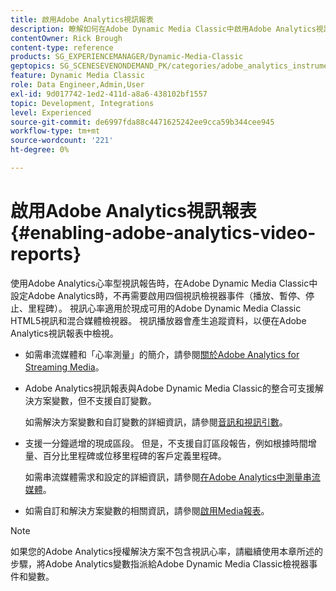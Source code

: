 ```yaml
---
title: 啟用Adobe Analytics視訊報表
description: 瞭解如何在Adobe Dynamic Media Classic中啟用Adobe Analytics視訊報告。
contentOwner: Rick Brough
content-type: reference
products: SG_EXPERIENCEMANAGER/Dynamic-Media-Classic
geptopics: SG_SCENESEVENONDEMAND_PK/categories/adobe_analytics_instrumentation_kit
feature: Dynamic Media Classic
role: Data Engineer,Admin,User
exl-id: 9d017742-1ed2-411d-a8a6-438102bf1557
topic: Development, Integrations
level: Experienced
source-git-commit: de6997fda88c4471625242ee9cca59b344cee945
workflow-type: tm+mt
source-wordcount: '221'
ht-degree: 0%

---
```


# 啟用Adobe Analytics視訊報表{#enabling-adobe-analytics-video-reports}

使用Adobe Analytics心率型視訊報告時，在Adobe Dynamic Media Classic中設定Adobe Analytics時，不再需要啟用四個視訊檢視器事件（播放、暫停、停止、里程碑）。 視訊心率適用於現成可用的Adobe Dynamic Media Classic HTML5視訊和混合媒體檢視器。 視訊播放器會產生追蹤資料，以便在Adobe Analytics視訊報表中檢視。

* 如需串流媒體和「心率測量」的簡介，請參閱[關於Adobe Analytics for Streaming Media](https://experienceleague.adobe.com/zh-hant/docs/media-analytics/using/media-overview)。

* Adobe Analytics視訊報表與Adobe Dynamic Media Classic的整合可支援解決方案變數，但不支援自訂變數。

  如需解決方案變數和自訂變數的詳細資訊，請參閱[音訊和視訊引數](https://experienceleague.adobe.com/zh-hant/docs/media-analytics/using/implementation/variables/audio-video-parameters)。

* 支援一分鐘遞增的現成區段。 但是，不支援自訂區段報告，例如根據時間增量、百分比里程碑或位移里程碑的客戶定義里程碑。

  如需串流媒體需求和設定的詳細資訊，請參閱[在Adobe Analytics中測量串流媒體](https://experienceleague.adobe.com/zh-hant/docs/media-analytics/using/media-overview)。

* 如需自訂和解決方案變數的相關資訊，請參閱[啟用Media報表](https://experienceleague.adobe.com/zh-hant/docs/media-analytics/using/media-reports/media-reports-enable#media-reports)。

>[!NOTE]
>
>如果您的Adobe Analytics授權解決方案不包含視訊心率，請繼續使用本章所述的步驟，將Adobe Analytics變數指派給Adobe Dynamic Media Classic檢視器事件和變數。
